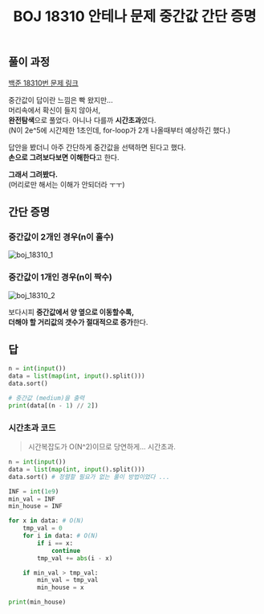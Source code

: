 ﻿---
title:  "BOJ 18310 안테나 문제 중간값 간단 증명"
excerpt: "느낌은 오는데, 확실하지 않아 답답했던 사람의 몸부림"
toc: true
toc_sticky: true

categories:
-  Algorithm
tags:
-  백준 18310 증명
-  BOJ 18310 증명
last_modified_at: 2021-01-14TO17:00:00+09:00
---

## 풀이 과정

[백준 18310번 문제 링크](https://www.acmicpc.net/problem/18310)

중간값이 답이란 느낌은 빡 왔지만...  
머리속에서 확신이 들지 않아서,  
**완전탐색**으로 풀었다. 아니나 다를까 **시간초과**였다.  
(N이 2e^5에 시간제한 1초인데, for-loop가 2개 나올때부터 예상하긴 했다.)

답안을 봤더니 아주 간단하게 중간값을 선택하면 된다고 했다.  
**손으로 그려보다보면 이해한다**고 한다.  

**그래서 그려봤다.**  
(머리로만 해서는 이해가 안되더라 ㅜㅜ)  

## 간단 증명

### 중간값이 2개인 경우(n이 홀수)

![boj_18310_1](https://user-images.githubusercontent.com/44190293/104560714-a0032100-5689-11eb-814d-86f838b1233f.JPG)

### 중간값이 1개인 경우(n이 짝수)

![boj_18310_2](https://user-images.githubusercontent.com/44190293/104560879-dfca0880-5689-11eb-8e53-e4105bb87abd.JPG)

보다시피 **중간값에서 양 옆으로 이동할수록,**  
**더해야 할 거리값의 갯수가 절대적으로 증가**한다.  

## 답

```python
n = int(input())
data = list(map(int, input().split()))
data.sort()

# 중간값 (medium)을 출력
print(data[(n - 1) // 2])
```

### 시간초과 코드

> 시간복잡도가 O(N^2)이므로 당연하게... 시간초과.

```python
n = int(input())
data = list(map(int, input().split()))
data.sort() # 정렬할 필요가 없는 풀이 방법이었다 ...

INF = int(1e9)
min_val = INF
min_house = INF

for x in data: # O(N)
    tmp_val = 0
    for i in data: # O(N)
        if i == x:
            continue
        tmp_val += abs(i - x)

    if min_val > tmp_val:
        min_val = tmp_val
        min_house = x

print(min_house)
```
